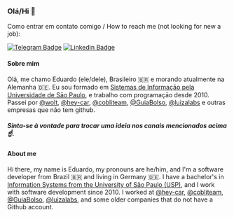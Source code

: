 ### Olá/Hi 👋

Como entrar em contato comigo / How to reach me (not looking for new a job): 

[![Telegram Badge](https://img.shields.io/badge/-Telegram-1ca0f1?style=flat-square&labelColor=1ca0f1&logo=telegram&logoColor=white&link=https://t.me/eduardompinto)](https://t.me/eduardompinto)
[![Linkedin Badge](https://img.shields.io/badge/-LinkedIn-blue?style=flat-square&logo=Linkedin&logoColor=white&link=https://www.linkedin.com/in/eduardo-martins-pinto-510188a1/)](https://www.linkedin.com/in/eduardo-martins-pinto-510188a1/) 

#### Sobre mim

Olá, me chamo Eduardo (ele/dele), Brasileiro 🇧🇷 e morando atualmente na Alemanha 🇩🇪.
Eu sou formado em [Sistemas de Informaçāo pela Universidade de Sāo Paulo](https://uspdigital.usp.br/jupiterweb/listarGradeCurricular?codcg=86&codcur=86200&codhab=204&tipo=N), e trabalho com programaçāo desde 2010. 
Passei por [@wolt](https://github.com/woltapp), [@hey-car](https://github.com/hey-car), [@cobliteam](https://github.com/cobliteam), [@GuiaBolso](https://github.com/GuiaBolso), [@luizalabs](https://github.com/luizalabs) e outras empresas que não tem github.

##### Sinta-se à vontade para trocar uma ideia nos canais mencionados acima ☝️.

#### About me

Hi there, my name is Eduardo, my pronouns are he/him, and I'm a software developer from Brazil 🇧🇷 and living in Germany 🇩🇪.
I have a bachelor's in [Information Systems from the University of São Paulo (USP)](https://www5.usp.br/english/education/undergraduate/courses-offered/information-systems/), and I work with software development since 2010. 
I worked at [@hey-car](https://github.com/hey-car), [@cobliteam](https://github.com/cobliteam), [@GuiaBolso](https://github.com/GuiaBolso), [@luizalabs](https://github.com/luizalabs), and some older companies that do not have a Github account.
